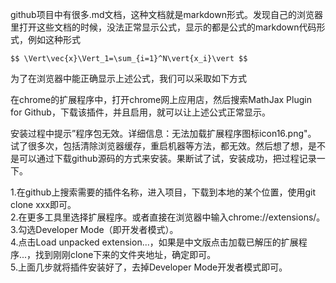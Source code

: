 github项目中有很多.md文档，这种文档就是markdown形式。发现自己的浏览器里打开这些文档的时候，没法正常显示公式，显示的都是公式的markdown代码形式，例如这种形式  

```
$$ \Vert\vec{x}\Vert_1=\sum_{i=1}^N\vert{x_i}\vert $$
```  

为了在浏览器中能正确显示上述公式，我们可以采取如下方式  

在chrome的扩展程序中，打开chrome网上应用店，然后搜索MathJax Plugin for Github，下载该插件，并且启用，就可以让上述公式正常显示。    

安装过程中提示”程序包无效。详细信息：无法加载扩展程序图标icon16.png"。  
试了很多次，包括清除浏览器缓存，重启机器等方法，都无效。然后想了想，是不是可以通过下载github源码的方式来安装。果断试了试，安装成功，把过程记录一下。  

1.在github上搜索需要的插件名称，进入项目，下载到本地的某个位置，使用git clone xxx即可。  
2.在更多工具里选择扩展程序。或者直接在浏览器中输入chrome://extensions/。  
3.勾选Developer Mode（即开发者模式）。  
4.点击Load unpacked extension...，如果是中文版点击加载已解压的扩展程序...，找到刚刚clone下来的文件夹地址，确定即可。  
5.上面几步就将插件安装好了，去掉Developer Mode开发者模式即可。  
